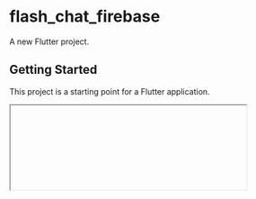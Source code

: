 # flash_chat_firebase

A new Flutter project.

## Getting Started

This project is a starting point for a Flutter application.


  <iframe width="420">
     <src="https://user-images.githubusercontent.com/74076865/202318690-6bab1fed-e89f-4e7b-be8d-10a113e26f44.mp4"> 
  </iframe>



